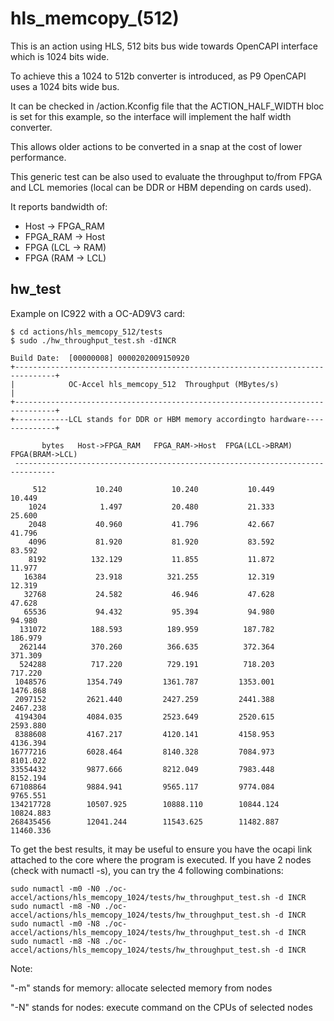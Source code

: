 # hls_memcopy_(512)
This is an action using HLS, 512 bits bus wide towards OpenCAPI interface which is 1024 bits wide.

To achieve this a 1024 to 512b converter is introduced, as P9 OpenCAPI uses a 1024 bits wide bus.

It can be checked in /action.Kconfig file that the ACTION_HALF_WIDTH bloc is set for this example, so the interface will implement the half width converter.

This allows older actions to be converted in a snap at the cost of lower performance.

This generic test can be also used to evaluate the throughput to/from FPGA and LCL memories (local can be DDR or HBM depending on cards used).

It reports bandwidth of:

* Host -> FPGA_RAM
* FPGA_RAM -> Host
* FPGA (LCL -> RAM)
* FPGA (RAM -> LCL)

## hw_test

Example on IC922 with a OC-AD9V3 card:

```
$ cd actions/hls_memcopy_512/tests
$ sudo ./hw_throughput_test.sh -dINCR
```

```
Build Date:  [00000008] 0000202009150920
+-------------------------------------------------------------------------------+
|            OC-Accel hls_memcopy_512  Throughput (MBytes/s)                    |
+-------------------------------------------------------------------------------+
+------------LCL stands for DDR or HBM memory accordingto hardware--------------+

       bytes   Host->FPGA_RAM   FPGA_RAM->Host  FPGA(LCL->BRAM)  FPGA(BRAM->LCL)
 -------------------------------------------------------------------------------
```

         512           10.240           10.240           10.449           10.449
        1024            1.497           20.480           21.333           25.600
        2048           40.960           41.796           42.667           41.796
        4096           81.920           81.920           83.592           83.592
        8192          132.129           11.855           11.872           11.977
       16384           23.918          321.255           12.319           12.319
       32768           24.582           46.946           47.628           47.628
       65536           94.432           95.394           94.980           94.980
      131072          188.593          189.959          187.782          186.979
      262144          370.260          366.635          372.364          371.309
      524288          717.220          729.191          718.203          717.220
     1048576         1354.749         1361.787         1353.001         1476.868
     2097152         2621.440         2427.259         2441.388         2467.238
     4194304         4084.035         2523.649         2520.615         2593.880
     8388608         4167.217         4120.141         4158.953         4136.394
    16777216         6028.464         8140.328         7084.973         8101.022
    33554432         9877.666         8212.049         7983.448         8152.194
    67108864         9884.941         9565.117         9774.084         9765.551
    134217728        10507.925        10888.110        10844.124        10824.883
    268435456        12041.244        11543.625        11482.887        11460.336
 To get the best results, it may be useful to ensure you have the ocapi link attached to the core where the program is executed. If you have 2 nodes (check with numactl -s), you can try the 4 following combinations:

```
sudo numactl -m0 -N0 ./oc-accel/actions/hls_memcopy_1024/tests/hw_throughput_test.sh -d INCR
sudo numactl -m8 -N0 ./oc-accel/actions/hls_memcopy_1024/tests/hw_throughput_test.sh -d INCR
sudo numactl -m0 -N8 ./oc-accel/actions/hls_memcopy_1024/tests/hw_throughput_test.sh -d INCR
sudo numactl -m8 -N8 ./oc-accel/actions/hls_memcopy_1024/tests/hw_throughput_test.sh -d INCR
```

Note:

"-m" stands for memory: allocate selected memory  from  nodes 

"-N" stands for nodes: execute command on the CPUs of selected nodes